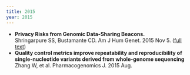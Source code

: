 ```yaml
---
title: 2015
year: 2015
---
```


*   **Privacy Risks from Genomic Data-Sharing Beacons.**<br>
    Shringarpure SS, Bustamante CD. Am J Hum Genet. 2015 Nov 5\. ([full text](https://www.ncbi.nlm.nih.gov/pmc/articles/PMC4667107/))
*   **Quality control metrics improve repeatability and reproducibility of single-nucleotide variants derived from whole-genome sequencing**<br>
    Zhang W, et al. Pharmacogenomics J. 2015 Aug.
